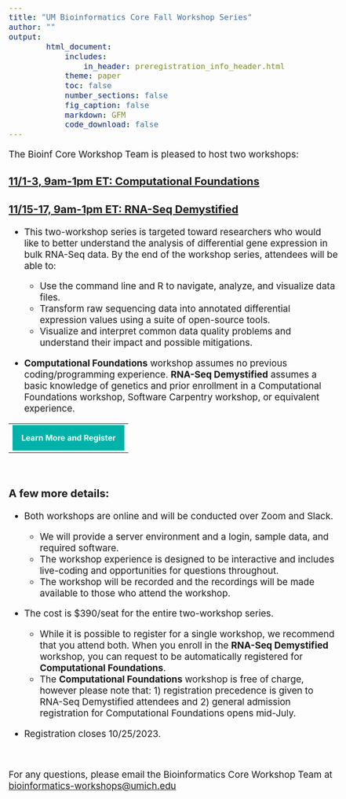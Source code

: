 ```yaml
---
title: "UM Bioinformatics Core Fall Workshop Series"
author: ""
output:
        html_document:
            includes:
                in_header: preregistration_info_header.html
            theme: paper
            toc: false
            number_sections: false
            fig_caption: false
            markdown: GFM
            code_download: false
---
```


<style type="text/css">
body{ /* Normal  */
      font-size: 14pt;
  }
</style>

The Bioinf Core Workshop Team is pleased to host two workshops:

### **<a href="https://www.eventbrite.com/e/computational-foundations-a-3-day-virtual-workshop-tickets-714248324967" target="_blank">11/1-3, 9am-1pm ET: Computational Foundations</a>**  
### **<a href="https://www.eventbrite.com/e/rna-seq-demystified-a-3-day-virtual-workshop-registration-714253069157" target="_blank">11/15-17, 9am-1pm ET: RNA-Seq Demystified</a>**


* This two-workshop series is targeted toward researchers who would like to better understand the analysis of differential gene expression in bulk RNA-Seq data. By the end of the workshop series, attendees will be able to:
  * Use the command line and R to navigate, analyze, and visualize data files.
  * Transform raw sequencing data into annotated differential expression values using a suite of open-source tools.
  * Visualize and interpret common data quality problems and understand their impact and possible mitigations.

* **Computational Foundations** workshop assumes no previous coding/programming experience. 
**RNA-Seq Demystified** assumes a basic knowledge of genetics and prior enrollment 
in a Computational Foundations workshop, Software Carpentry workshop, or equivalent experience.

<table style="margin-left:auto; margin-right:auto;"><tr><td><a title="Learn More and Register" href="https://www.eventbrite.com/e/rna-seq-demystified-a-3-day-virtual-workshop-registration-714253069157" style="padding:18px; background-color:#00B2A9; font-weight:bold;letter-spacing:normal;line-height:100%;text-align:center;text-decoration:none;color:#ffffff;display:block" target="_blank">Learn More and Register</a></td></tr></table>
<br/>

### A few more details:
* Both workshops are online and will be conducted over Zoom and Slack.
  * We will provide a server environment and a login, sample data, and required software.  
  * The workshop experience is designed to be interactive and includes live-coding and opportunities for questions throughout.
  * The workshop will be recorded and the recordings will be made available to those who attend the workshop.
* The cost is $390/seat for the entire two-workshop series.
  * While it is possible to register for a single workshop, we recommend that you attend both. When you enroll in the **RNA-Seq Demystified** workshop, you can request to be automatically registered for **Computational Foundations**. 
  * The **Computational Foundations** workshop is free of charge, however please note that: 1) registration precedence is given to RNA-Seq Demystified attendees and 2) general admission registration for Computational Foundations opens mid-July.
  
* Registration closes 10/25/2023.


<br/>

For any questions, please email the Bioinformatics Core Workshop Team at <br/> [bioinformatics-workshops@umich.edu](mailto:bioinformatics-workshops@umich.edu)
